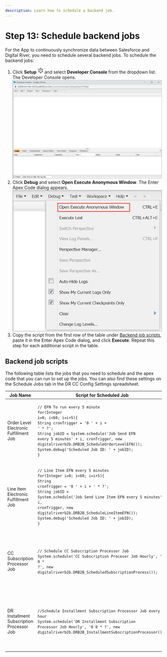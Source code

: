 ```yaml
---
description: Learn how to schedule a backend job.
---
```


# Step 13: Schedule backend jobs

For the App to continuously synchronize data between Salesforce and Digital River, you need to schedule several backend jobs. To schedule the backend jobs:

1. Click **Setup** ![](../.gitbook/assets/Setup.png) and select **Developer Console** from the dropdown list. The Developer Console opens.\
   &#x20;![](<../.gitbook/assets/developer-console (1).png>)
2. Click **Debug** and select **Open Execute Anonymous Window**. The Enter Apex Code dialog appears.\
   &#x20;![](../.gitbook/assets/Open-Execute-Anonymous-Window.png)
3. Copy the script from the first row of the table under [Backend job scripts](step-13-schedule-backend-jobs.md#backend-job-scripts), paste it in the Enter Apex Code dialog, and click **Execute**. Repeat this step for each additional script in the table.

## Backend job scripts <a href="#backend-job-scripts" id="backend-job-scripts"></a>

The following table lists the jobs that you need to schedule and the apex code that you can run to set up the jobs. You can also find these settings on the Schedule Jobs tab in the DR CC Config Settings spreadsheet.

| Job Name                                  | Script for Scheduled Job                                                                                                                                                                                                                                                                                                                                                                                                 | Comments                                                                                                                      |
| ----------------------------------------- | ------------------------------------------------------------------------------------------------------------------------------------------------------------------------------------------------------------------------------------------------------------------------------------------------------------------------------------------------------------------------------------------------------------------------ | ----------------------------------------------------------------------------------------------------------------------------- |
| Order Level Electronic Fulfillment Job    | <p><code>// EFN To run every 5 minute</code> <br><code>for(Integer i=0; i&#x3C;60; i=i+5){</code> <br>   <code>String cronTrigger = '0 ' + i + ' * ?';</code> <br>   <code>String jobID = System.schedule('Job Send EFN every 5 minutes' + i, cronTrigger, new digitalriverb2b.DRB2B_ScheduleOrderLevelEFN());</code> <br>   <code>System.debug('Scheduled Job ID: ' + jobID);</code> <br><code>}</code></p>             |                                                                                                                               |
| Line Item Electronic Fulfillment Job      | <p><code>// Line Item EFN every 5 minutes</code> <br><code>for(Integer i=0; i&#x3C;60; i=i+5){</code> <br>   <code>String cronTrigger = '0 ' + i + ' * ?';</code> <br>   <code>String jobID = System.schedule('Job Send Line Item EFN every 5 minutes' + i, cronTrigger, new digitalriverb2b.DRB2B_ScheduleLineItemEFN());</code> <br>   <code>System.debug('Scheduled Job ID: ' + jobID);</code> <br><code>}</code></p> |                                                                                                                               |
| CC Subscription Processor Job             | <p><code>// Schedule CC Subscription Processor Job</code> <br><code>System.schedule('CC Subscription Procesor Job Hourly', '0 0 * ?', new digitalriverb2b.DRB2B_ScheduledSubscriptionProcess());</code></p>                                                                                                                                                                                                              | Only enable this script if you need to support subscriptions. Consult with the Digital River team before scheduling this Job. |
| DR Installment Subscription Processor Job | <p><code>//Schedule Installment Subscription Processor Job every hour</code> <br><code>System.schedule('DR Installment Subscription Processor Job Hourly', '0 0 * ?', new digitalriverb2b.DRB2B_InstallmentSubscriptionProcessor());</code></p>                                                                                                                                                                          | Only enable this script if you need to support subscriptions. Consult with the Digital River team before scheduling this Job. |
